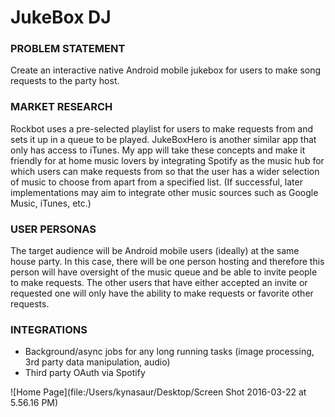 # JukeBox DJ

### PROBLEM STATEMENT
Create an interactive native Android mobile jukebox for users to make song requests to the party host.

### MARKET RESEARCH
Rockbot uses a pre-selected playlist for users to make requests from and sets it up in a queue to be played. JukeBoxHero is another similar app that only has access to iTunes. My app will take these concepts and make it friendly for at home music lovers by integrating Spotify as the music hub for which users can make requests from so that the user has a wider selection of music to choose from apart from a specified list. (If successful, later implementations may aim to integrate other music sources such as Google Music, iTunes, etc.)

### USER PERSONAS
The target audience will be Android mobile users (ideally) at the same house party. In this case, there will be one person hosting and therefore this person will have oversight of the music queue and be able to invite people to make requests. The other users that have either accepted an invite or requested one will only have the ability to make requests or favorite other requests.

### INTEGRATIONS
- Background/async jobs for any long running tasks (image processing, 3rd party data manipulation, audio)
- Third party OAuth via Spotify

![Home Page](file:/Users/kynasaur/Desktop/Screen Shot 2016-03-22 at 5.56.16 PM)
